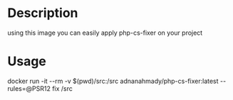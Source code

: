 # Description
using this image you can easily apply php-cs-fixer on your project

# Usage

docker run -it --rm -v $(pwd)/src:/src adnanahmady/php-cs-fixer:latest --rules=@PSR12 fix /src

